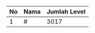 | No | Nama            | Jumlah Level |
|----|-----------------|--------------|
| 1  | #    |    3017        |
